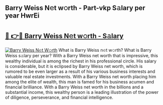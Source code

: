 ## Barry Weiss N𝚎t w𝚘rth - Part-vkp S𝚊lary per year HwrEi

# <h2><a href="http://gc1n7c.nevu.top/?p=Barry+Weiss">🔗 👉🔴 Barry Weiss N𝚎t w𝚘rth - S𝚊lary</a></h2>

[![Barry Weiss N𝚎t W𝚘rth](https://i.imgur.com/Oavwk0R.jpeg)](http://gc1n7c.nevu.top/?p=Barry+Weiss)
What is Barry Weiss n𝚎t w𝚘rth? What is Barry Weiss s𝚊lary per year?
With a Barry Weiss net worth that is impressive, this wealthy individual is among the richest in his professional circle. His salary is considerable, but it is eclipsed by Barry Weiss net worth, which is rumored to be even larger as a result of his various business interests and valuable real estate investments. With a Barry Weiss net worth placing him among the elite of wealth, this man is famed for his business acumen and financial brilliance. With a Barry Weiss net worth in the billions and a substantial income, this wealthy person is a leading illustration of the power of diligence, perseverance, and financial intelligence.
